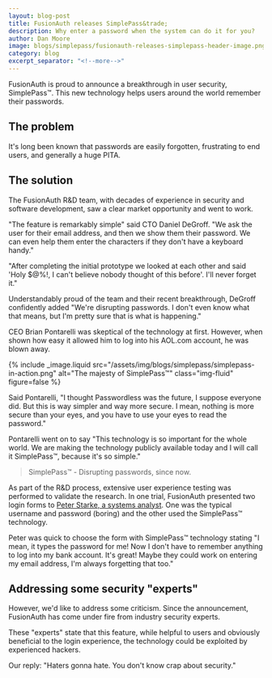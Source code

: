 ```yaml
---
layout: blog-post
title: FusionAuth releases SimplePass&trade;
description: Why enter a password when the system can do it for you?
author: Dan Moore
image: blogs/simplepass/fusionauth-releases-simplepass-header-image.png
category: blog
excerpt_separator: "<!--more-->"
---
```


FusionAuth is proud to announce a breakthrough in user security, SimplePass&trade;. This new technology helps users around the world remember their passwords. 

<!--more-->

## The problem 

It's long been known that passwords are easily forgotten, frustrating to end users, and generally a huge PITA.

## The solution

The FusionAuth R&D team, with decades of experience in security and software development, saw a clear market opportunity and went to work.

"The feature is remarkably simple" said CTO Daniel DeGroff. "We ask the user for their email address, and then we show them their password. We can even help them enter the characters if they don't have a keyboard handy."

"After completing the initial prototype we looked at each other and said 'Holy $@%!, I can't believe nobody thought of this before'. I'll never forget it."

Understandably proud of the team and their recent breakthrough, DeGroff confidently added "We're disrupting passwords. I don't even know what that means, but I'm pretty sure that is what is happening."

CEO Brian Pontarelli was skeptical of the technology at first. However, when shown how easy it allowed him to log into his AOL.com account, he was blown away. 

{% include _image.liquid src="/assets/img/blogs/simplepass/simplepass-in-action.png" alt="The majesty of SimplePass&trade;" class="img-fluid" figure=false %}

Said Pontarelli, "I thought Passwordless was the future, I suppose everyone did. But this is way simpler and way more secure. I mean, nothing is more secure than your eyes, and you have to use your eyes to read the password." 

Pontarelli went on to say "This technology is so important for the whole world. We are making the technology publicly available today and I will call it SimplePass&trade;, because it's so simple."

> SimplePass&trade; - Disrupting passwords, since now.

As part of the R&D process, extensive user experience testing was performed to validate the research. In one trial, FusionAuth presented two login forms to [Peter Starke, a systems analyst](https://www.theonion.com/most-popular-passwords-of-year-include-123456-password-1821529484). One was the typical username and password (boring) and the other used the SimplePass&trade; technology.

Peter was quick to choose the form with SimplePass&trade; technology stating "I mean, it types the password for me! Now I don't have to remember anything to log into my bank account. It's great! Maybe they could work on entering my email address, I'm always forgetting that too."

## Addressing some security "experts"

However, we'd like to address some criticism. Since the announcement, FusionAuth has come under fire from industry security experts. 

These "experts" state that this feature, while helpful to users and obviously beneficial to the login  experience, the technology could be exploited by experienced hackers.

Our reply: "Haters gonna hate. You don't know crap about security."

